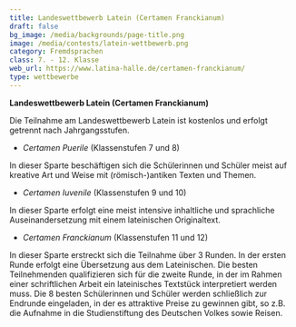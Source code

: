 ```yaml
---
title: Landeswettbewerb Latein (Certamen Franckianum)
draft: false
bg_image: /media/backgrounds/page-title.png
image: /media/contests/latein-wettbewerb.png
category: Fremdsprachen
class: 7. - 12. Klasse
web_url: https://www.latina-halle.de/certamen-franckianum/
type: wettbewerbe
---
```

**Landeswettbewerb Latein (Certamen Franckianum)**

Die Teilnahme am Landeswettbewerb Latein ist kostenlos und erfolgt getrennt nach Jahrgangsstufen.

- _Certamen Puerile_ (Klassenstufen 7 und 8)

In dieser Sparte beschäftigen sich die Schülerinnen und Schüler meist auf kreative Art und Weise mit (römisch-)antiken Texten und Themen.

- _Certamen Iuvenile_ (Klassenstufen 9 und 10)

In dieser Sparte erfolgt eine meist intensive inhaltliche und sprachliche Auseinandersetzung mit einem lateinischen Originaltext.

- _Certamen Franckianum_ (Klassenstufen 11 und 12)

In dieser Sparte erstreckt sich die Teilnahme über 3 Runden. In der ersten Runde erfolgt eine Übersetzung aus dem Lateinischen. Die besten Teilnehmenden qualifizieren sich für die zweite Runde, in der im Rahmen einer schriftlichen Arbeit ein lateinisches Textstück interpretiert werden muss. Die 8 besten Schülerinnen und Schüler werden schließlich zur Endrunde eingeladen, in der es attraktive Preise zu gewinnen gibt, so z.B. die Aufnahme in die Studienstiftung des Deutschen Volkes sowie Reisen.
